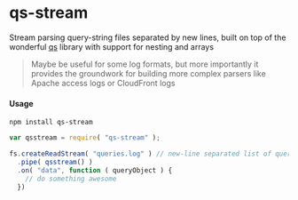 # qs-stream
Stream parsing query-string files separated by new lines, built on top of the wonderful [qs](https://www.npmjs.com/package/qs) library with support for nesting and arrays

> Maybe be useful for some log formats, but more importantly it provides the groundwork for building more complex parsers like Apache access logs or CloudFront logs

#### Usage

```
npm install qs-stream
```

```javascript
var qsstream = require( "qs-stream" );

fs.createReadStream( "queries.log" ) // new-line separated list of querystrings
  .pipe( qsstream() )
  .on( "data", function ( queryObject ) {
    // do something awesome
  })
```